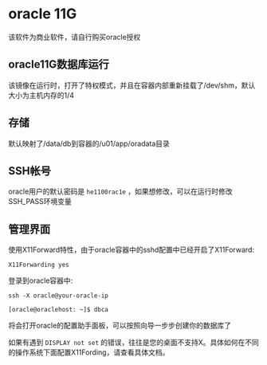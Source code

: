 # oracle 11G
该软件为商业软件，请自行购买oracle授权

## oracle11G数据库运行
该镜像在运行时，打开了特权模式，并且在容器内部重新挂载了/dev/shm，默认大小为主机内存的1/4

## 存储
默认映射了/data/db到容器的/u01/app/oradata目录

## SSH帐号
oracle用户的默认密码是 `he1100rac1e` ，如果想修改，可以在运行时修改SSH_PASS环境变量

## 管理界面
使用X11Forward特性，由于oracle容器中的sshd配置中已经开启了X11Forward:
```
X11Forwarding yes
```

登录到oracle容器中:

```
ssh -X oracle@your-oracle-ip

[oracle@oraclehost: ~]$ dbca
```


将会打开oracle的配置助手面板，可以按照向导一步步创建你的数据库了

如果有遇到 `DISPLAY not set` 的错误，往往是您的桌面不支持X。具体如何在不同的操作系统下面配置X11Fording，请查看具体文档。
